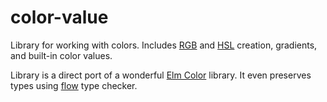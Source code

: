 # color-value

Library for working with colors. Includes [RGB][] and [HSL][] creation, gradients, and built-in color values.

Library is a direct port of a wonderful [Elm Color][Elm color] library. It even preserves types using [flow][] type checker.

[RGB]:https://en.wikipedia.org/wiki/RGB_color_model
[HSL]:https://en.wikipedia.org/wiki/RGB_color_model
[Elm Color]:http://package.elm-lang.org/packages/elm-lang/core/2.1.0/Color
[flow]:http://flowtype.org
